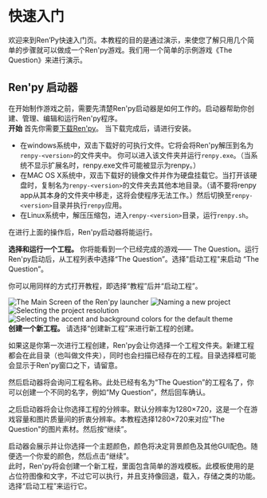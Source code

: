 # 快速入门
欢迎来到Ren’Py快速入门页。本教程的目的是通过演示，来使您了解只用几个简单的步骤就可以做成一个Ren'py游戏。我们用一个简单的示例游戏《The Question》来进行演示。

## Ren'py 启动器
在开始制作游戏之前，需要先清楚Ren'py启动器是如何工作的。启动器帮助你创建、管理、编辑和运行Ren'py程序。   
__开始__ 首先你需要[下载Ren'py](https://www.renpy.org/latest.html)。
当下载完成后，请进行安装。
  * 在windows系统中，双击下载好的可执行文件。它将会将Ren'py解压到名为`renpy-<version>`的文件夹中。
    你可以进入该文件夹并运行`renpy.exe`。（当系统不显示扩展名时，renpy.exe文件可能被显示为renpy。）
  * 在MAC OS X系统中，双击下载好的镜像文件并作为硬盘挂载它。当打开该硬盘时，复制名为`renpy-<version>`的文件夹去其他本地目录。（请不要将renpy app从其本身的文件夹中移走，这将会使程序无法工作。）然后切换至`renpy-<version>`目录并执行`renpy`应用。
  * 在Linux系统中，解压压缩包，进入`renpy-<version>`目录，运行`renpy.sh`。   

在进行上面的操作后，Ren'py启动器将能运行。   

__选择和运行一个工程。__ 你将能看到一个已经完成的游戏—— The Question。运行Ren'py启动后，从工程列表中选择“The Question”。选择"启动工程"来启动 “The Question”。   

你可以用同样的方式打开教程，即选择“教程”后并“启动工程”。   

![The Main Screen of the Ren'py launcher](https://www.renpy.org/doc/html/_images/launcher.png=500- "启动器主界面") ![Naming a new project](https://www.renpy.org/doc/html/_images/project_name.png=500- "新建工程")     
![Selecting the project resolution](https://www.renpy.org/doc/html/_images/resolution.png=500- "选择工程分辨率") ![Selecting the accent and background colors for the default theme](https://www.renpy.org/doc/html/_images/color.png=500- "选择主题颜色")   
**创建一个新工程。** 请选择“创建新工程”来进行新工程的创建。   

如果这是你第一次进行工程创建，Ren'py会让你选择一个工程文件夹。新建工程都会在此目录（也叫做文件夹），同时也会扫描已经存在的工程。目录选择框可能会显示于Ren'py窗口之下，请留意。    

然后启动器将会询问工程名称。此处已经有名为“The Question”的工程名了，你可以创建一个不同的名字，例如“My Question”，然后回车确认。    

之后启动器将会让你选择工程的分辨率。默认分辨率为1280×720，这是一个在游戏容量和图片质量间的折衷分辨率。本教程选择1280×720来对应"The Question"的图片素材。然后按“继续”。    

启动器会展示并让你选择一个主题颜色，颜色将决定背景颜色及其他GUI配色。随便选一个你爱的颜色，然后点击“继续”。    
此时，Ren'py将会创建一个新工程，里面包含简单的游戏模板。此模板使用的是占位符图像和文字，不过它可以执行，并且支持像回退，载入，存储之类的功能。选择“启动工程”来运行它。
